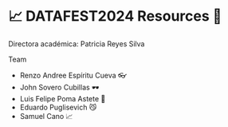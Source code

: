 # 📈 DATAFEST2024 Resources 🎉


Directora académica: Patricia Reyes Silva 

Team
- Renzo Andree Espíritu Cueva 👓
- John Sovero Cubillas 🕶️
- Luis Felipe Poma Astete 🐧
- Eduardo Puglisevich 😼
- Samuel Cano 📈
